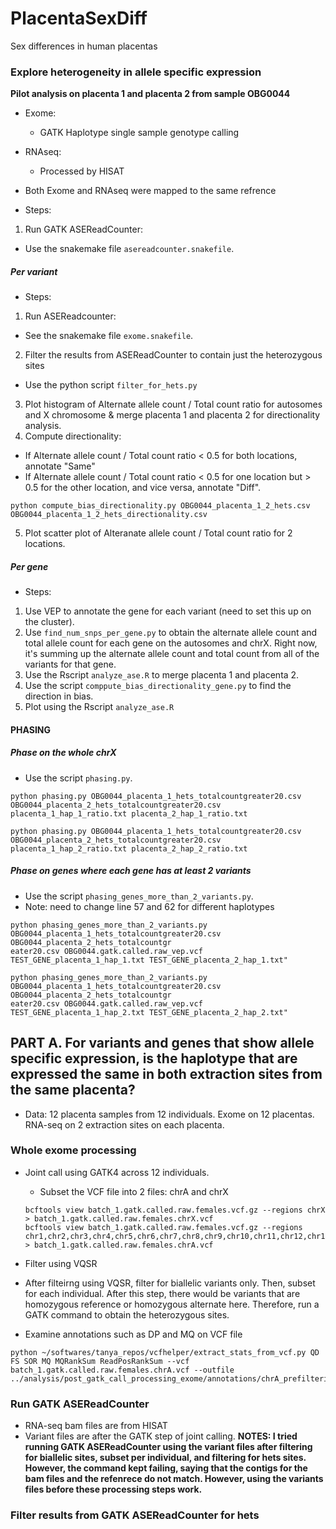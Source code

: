 # PlacentaSexDiff
Sex differences in human placentas

### Explore heterogeneity in allele specific expression

**Pilot analysis on placenta 1 and placenta 2 from sample OBG0044**

* Exome:
  - GATK Haplotype single sample genotype calling
* RNAseq:
  - Processed by HISAT
  
* Both Exome and RNAseq were mapped to the same refrence 

* Steps:
1. Run GATK ASEReadCounter:
* Use the snakemake file `asereadcounter.snakefile`.

##### Per variant
* Steps:
1. Run ASEReadcounter:
  - See the snakemake file `exome.snakefile`.
2. Filter the results from ASEReadCounter to contain just the heterozygous sites
  - Use the python script `filter_for_hets.py`
3. Plot histogram of Alternate allele count / Total count ratio for autosomes and X chromosome & merge placenta 1 and placenta 2 for directionality analysis.
4. Compute directionality:
  - If Alternate allele count / Total count ratio < 0.5 for both locations, annotate "Same"
  - If Alternate allele count / Total count ratio < 0.5 for one location but > 0.5 for the other location, and vice versa, annotate "Diff".
  
  ```
  python compute_bias_directionality.py OBG0044_placenta_1_2_hets.csv OBG0044_placenta_1_2_hets_directionality.csv
  ```
5. Plot scatter plot of Alteranate allele count / Total count ratio for 2 locations.

##### Per gene
* Steps:
1. Use VEP to annotate the gene for each variant (need to set this up on the cluster).
2. Use `find_num_snps_per_gene.py` to obtain the alternate allele count and total allele count for each gene on the autosomes and chrX. Right now, it's summing up the alternate allele count and total count from all of the variants for that gene. 
3. Use the Rscript `analyze_ase.R` to merge placenta 1 and placenta 2. 
4. Use the script `comppute_bias_directionality_gene.py` to find the direction in bias. 
5. Plot using the Rscript `analyze_ase.R`

#### PHASING
##### Phase on the whole chrX
* Use the script `phasing.py`. 

```
python phasing.py OBG0044_placenta_1_hets_totalcountgreater20.csv OBG0044_placenta_2_hets_totalcountgreater20.csv placenta_1_hap_1_ratio.txt placenta_2_hap_1_ratio.txt

python phasing.py OBG0044_placenta_1_hets_totalcountgreater20.csv OBG0044_placenta_2_hets_totalcountgreater20.csv placenta_1_hap_2_ratio.txt placenta_2_hap_2_ratio.txt
```

##### Phase on genes where each gene has at least 2 variants
* Use the script `phasing_genes_more_than_2_variants.py`.
* Note: need to change line 57 and 62 for different haplotypes

```
python phasing_genes_more_than_2_variants.py OBG0044_placenta_1_hets_totalcountgreater20.csv OBG0044_placenta_2_hets_totalcountgr
eater20.csv OBG0044.gatk.called.raw_vep.vcf TEST_GENE_placenta_1_hap_1.txt TEST_GENE_placenta_2_hap_1.txt"

python phasing_genes_more_than_2_variants.py OBG0044_placenta_1_hets_totalcountgreater20.csv OBG0044_placenta_2_hets_totalcountgr
eater20.csv OBG0044.gatk.called.raw_vep.vcf TEST_GENE_placenta_1_hap_2.txt TEST_GENE_placenta_2_hap_2.txt"
```

## PART A. For variants and genes that show allele specific expression, is the haplotype that are expressed the same in both extraction sites from the same placenta? 

* Data: 12 placenta samples from 12 individuals. Exome on 12 placentas. RNA-seq on 2 extraction sites on each placenta. 

### Whole exome processing
* Joint call using GATK4 across 12 individuals. 
  - Subset the VCF file into 2 files: chrA and chrX
  
  ```
  bcftools view batch_1.gatk.called.raw.females.vcf.gz --regions chrX > batch_1.gatk.called.raw.females.chrX.vcf
  bcftools view batch_1.gatk.called.raw.females.vcf.gz --regions chr1,chr2,chr3,chr4,chr5,chr6,chr7,chr8,chr9,chr10,chr11,chr12,chr13,chr14,chr15,chr16,chr17,chr18,chr19,chr20,chr21,chr22 > batch_1.gatk.called.raw.females.chrA.vcf
  ```
  
* Filter using VQSR
* After filteirng using VQSR, filter for biallelic variants only. Then, subset for each individual. After this step, there would be variants that are homozygous reference or homozygous alternate here. Therefore, run a GATK command to obtain the heterozygous sites. 

* Examine annotations such as DP and MQ on VCF file 
```
python ~/softwares/tanya_repos/vcfhelper/extract_stats_from_vcf.py QD FS SOR MQ MQRankSum ReadPosRankSum --vcf batch_1.gatk.called.raw.females.chrA.vcf --outfile ../analysis/post_gatk_call_processing_exome/annotations/chrA_prefiltering_annotations.txt
```

### Run GATK ASEReadCounter
* RNA-seq bam files are from HISAT
* Variant files are after the GATK step of joint calling.
**NOTES: I tried running GATK ASEReadCounter using the variant files after filtering for biallelic sites, subset per individual, and filtering for hets sites. However, the command kept failing, saying that the contigs for the bam files and the refenrece do not match. However, using the variants files before these processing steps work.**

### Filter results from GATK ASEReadCounter for hets
